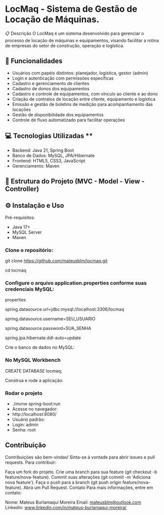 # LocMaq - Sistema de Gestão de Locação de Máquinas.
📋 Descrição
O LocMaq é um sistema desenvolvido para gerenciar o processo de locação de máquinas e equipamentos, visando facilitar a rotina de empresas do setor de construção, operação e logística.
## 🚀 Funcionalidades 
- Usuários com papéis distintos: planejador, logística, gestor (admin)
- Login e autenticação com permissões específicas
- Cadastro e gerenciamento de clientes
- Cadastro de donos dos equipamentos
- Cadastro e controle de equipamentos, com vínculo ao cliente e ao dono
- Criação de contratos de locação entre cliente, equipamento e logística
- Emissão e gestão de boletins de medição para acompanhamento das locações
- Gestão de disponibilidade dos equipamentos
- Controle de fluxo automatizado para facilitar operações
  
## 💻 Tecnologias Utilizadas **
- Backend: Java 21, Spring Boot
- Banco de Dados: MySQL, JPA/Hibernate
- Frontend: HTML5, CSS3, JavaScript
- Gerenciamento: Maven
  
## 📂 Estrutura do Projeto (MVC - Model - View - Controller)

## ⚙️ Instalação e Uso

Pré-requisitos:
- Java 17+
- MySQL Server
- Maven
  
### Clone o repositório:
git clone https://github.com/mateusblm/locmaq.git

cd locmaq

### Configure o arquivo application.properties conforme suas credenciais MySQL:
properties

spring.datasource.url=jdbc:mysql://localhost:3306/locmaq

spring.datasource.username=SEU_USUARIO

spring.datasource.password=SUA_SENHA

spring.jpa.hibernate.ddl-auto=update

Crie o banco de dados no MySQL:

### No MySQL Workbench
CREATE DATABASE locmaq;

Construa e rode a aplicação:
### Rodar o projeto
- ./mvnw spring-boot:run
- Acesse no navegador:
- http://localhost:8080/
- Usuário padrão:
- Login: admin
- Senha: root

## Contribuição
Contribuições são bem-vindas! Sinta-se à vontade para abrir issues e pull requests. Para contribuir:

Faça um fork do projeto.
Crie uma branch para sua feature (git checkout -b feature/nova-feature).
Commit suas alterações (git commit -m 'Adiciona nova feature').
Faça o push para a branch (git push origin feature/nova-feature).
Abra um Pull Request.
Contato
Para mais informações, entre em contato:

Nome: Mateus Burlamaqui Moreira
Email: mateusblm@outlook.com
Linkedin: www.linkedin.com/in/mateus-burlamaqui-moreira/ 
